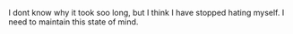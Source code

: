 I dont know why it took soo long, but I think I have stopped hating myself.
I need to maintain this state of mind.